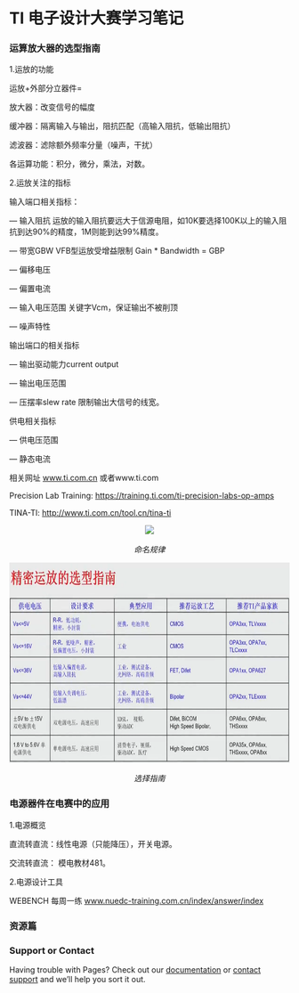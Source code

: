 # TI 电子设计大赛学习笔记

### 运算放大器的选型指南
1.运放的功能 

运放+外部分立器件= 

放大器：改变信号的幅度 

缓冲器：隔离输入与输出，阻抗匹配（高输入阻抗，低输出阻抗） 

滤波器：滤除额外频率分量（噪声，干扰） 

各运算功能：积分，微分，乘法，对数。 

2.运放关注的指标

输入端口相关指标：

— 输入阻抗 运放的输入阻抗要远大于信源电阻，如10K要选择100K以上的输入阻抗到达90%的精度，1M则能到达99%精度。

— 带宽GBW  VFB型运放受增益限制  Gain * Bandwidth = GBP 

— 偏移电压  

— 偏置电流  

— 输入电压范围 关键字Vcm，保证输出不被削顶 

— 噪声特性 

输出端口的相关指标 

— 输出驱动能力current output

— 输出电压范围 

— 压摆率slew rate  限制输出大信号的线宽。

供电相关指标

— 供电压范围

— 静态电流

相关网址 www.ti.com.cn 或者www.ti.com 

Precision Lab Training: https://training.ti.com/ti-precision-labs-op-amps

TINA-TI: http://www.ti.com.cn/tool.cn/tina-ti 
    
 <p align="center"> 
  <img src="https://x615.github.io/%E5%91%BD%E5%90%8D%E8%A7%84%E5%88%99.png"600" height="360"/> 
  <p align="center">  
    <em>命名规律</em> 
    </p>
     </p>   
  
<p align="center"> 
  <img src="https://github.com/x615/x615.github.io/blob/master/%E9%80%89%E5%9E%8B%E6%8C%87%E5%8D%97.png" width="600" height="360"/> 
  <p align="center">  
    <em>选择指南</em> 
    </p>
     </p> 
     


### 电源器件在电赛中的应用 

1.电源概览  

直流转直流：线性电源（只能降压），开关电源。 

交流转直流： 模电教材481。 

2.电源设计工具 

WEBENCH 每周一练 www.nuedc-training.com.cn/index/answer/index
  
### 资源篇 
















### Support or Contact

Having trouble with Pages? Check out our [documentation](https://help.github.com/categories/github-pages-basics/) or [contact support](https://github.com/contact) and we’ll help you sort it out.
